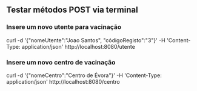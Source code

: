 ## Testar métodos POST via terminal
### Insere um novo utente para vacinação
curl -d '{"nomeUtente":"Joao Santos", "códigoRegisto":"3"}' -H 'Content-Type: application/json' http://localhost:8080/utente

### Insere um novo centro de vacinação 
curl -d '{"nomeCentro":"Centro de Évora"}' -H 'Content-Type: application/json' http://localhost:8080/centro
